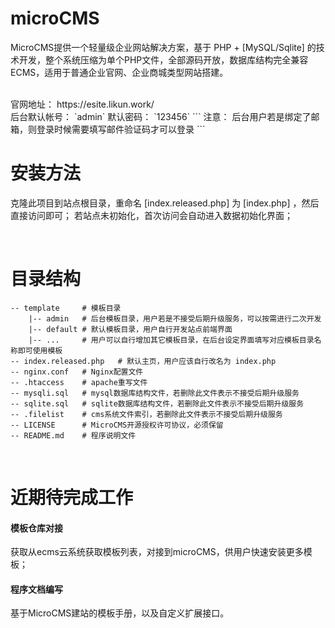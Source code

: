 # microCMS
MicroCMS提供一个轻量级企业网站解决方案，基于 PHP + [MySQL/Sqlite] 的技术开发，整个系统压缩为单个PHP文件，全部源码开放，数据库结构完全兼容ECMS，适用于普通企业官网、企业商城类型网站搭建。

<br>
官网地址： https://esite.likun.work/
<br>
后台默认帐号： `admin`	 默认密码： `123456`
```
注意： 后台用户若是绑定了邮箱，则登录时候需要填写邮件验证码才可以登录
```

<br>

# 安装方法
克隆此项目到站点根目录，重命名 [index.released.php] 为 [index.php] ，然后直接访问即可；
若站点未初始化，首次访问会自动进入数据初始化界面；

<br>

# 目录结构
```
-- template		# 模板目录
	|-- admin	# 后台模板目录，用户若是不接受后期升级服务，可以按需进行二次开发
	|-- default	# 默认模板目录，用户自行开发站点前端界面
	|-- ...		# 用户可以自行增加其它模板目录，在后台设定界面填写对应模板目录名称即可使用模板
-- index.released.php	# 默认主页，用户应该自行改名为 index.php
-- nginx.conf	# Nginx配置文件
-- .htaccess	# apache重写文件
-- mysqli.sql	# mysql数据库结构文件，若删除此文件表示不接受后期升级服务
-- sqlite.sql	# sqlite数据库结构文件，若删除此文件表示不接受后期升级服务
-- .filelist	# cms系统文件索引，若删除此文件表示不接受后期升级服务
-- LICENSE		# MicroCMS开源授权许可协议，必须保留
-- README.md	# 程序说明文件
```

<br>

# 近期待完成工作
#### 模板仓库对接  
获取从ecms云系统获取模板列表，对接到microCMS，供用户快速安装更多模板；

#### 程序文档编写
基于MicroCMS建站的模板手册，以及自定义扩展接口。
